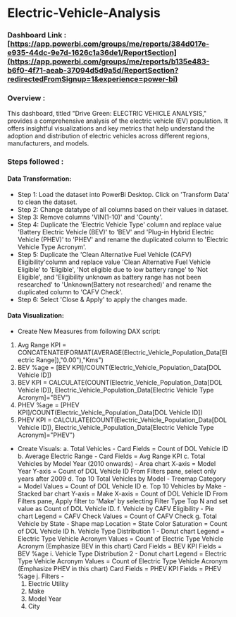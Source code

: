 # Electric-Vehicle-Analysis
### Dashboard Link : [https://app.powerbi.com/groups/me/reports/384d017e-e935-44dc-9e7d-1626c1a36de1/ReportSection](https://app.powerbi.com/groups/me/reports/b135e483-b6f0-4f71-aeab-37094d5d9a5d/ReportSection?redirectedFromSignup=1&experience=power-bi)

### Overview :
This dashboard, titled "Drive Green: ELECTRIC VEHICLE ANALYSIS," provides a comprehensive analysis of the electric vehicle (EV) population. It offers insightful visualizations and key metrics that help understand the adoption and distribution of electric vehicles across different regions, manufacturers, and models.

### Steps followed :
#### Data Transformation:
- Step 1: Load the dataset into PowerBi Desktop. Click on 'Transform Data' to clean the dataset.
- Step 2: Change datatype of all columns based on their values in dataset.
- Step 3: Remove columns 'VIN(1-10)' and 'County'.
- Step 4: Duplicate the 'Electric Vehicle Type' column and replace value 'Battery Electric Vehicle (BEV)' to 'BEV' and 'Plug-in Hybrid Electric Vehicle (PHEV)' to 'PHEV' and rename the duplicated column to 'Electric Vehicle Type Acronym'.
- Step 5: Duplicate the 'Clean Alternative Fuel Vehicle (CAFV) Eligibility'column and replace value 'Clean Alternative Fuel Vehicle Eligible' to 'Eligible', 'Not eligible due to low battery range' to 'Not Eligible', and 'Eligibility unknown as battery range has not been researched' to 'Unknown(Battery not researched)' and rename the duplicated column to 'CAFV Check'.
- Step 6: Select 'Close & Apply' to apply the changes made.

#### Data Visualization:
- Create New Measures from following DAX script:
1. Avg Range KPI = CONCATENATE(FORMAT(AVERAGE(Electric_Vehicle_Population_Data[Electric Range]),"0.00"),"Kms")
2. BEV %age = [BEV KPI]/COUNT(Electric_Vehicle_Population_Data[DOL Vehicle ID])
3. BEV KPI = CALCULATE(COUNT(Electric_Vehicle_Population_Data[DOL Vehicle ID]), Electric_Vehicle_Population_Data[Electric Vehicle Type Acronym]="BEV")
4. PHEV %age = [PHEV KPI]/COUNT(Electric_Vehicle_Population_Data[DOL Vehicle ID])
5. PHEV KPI = CALCULATE(COUNT(Electric_Vehicle_Population_Data[DOL Vehicle ID]), Electric_Vehicle_Population_Data[Electric Vehicle Type Acronym]="PHEV")

- Create Visuals:
a. Total Vehicles -
    Card
    Fields = Count of DOL Vehicle ID
b. Average Electric Range -
    Card
    Fields = Avg Range KPI
c. Total Vehicles by Model Year (2010 onwards) -
    Area chart
    X-axis = Model Year
    Y-axis = Count of DOL Vehicle ID
    From Filters pane, select only years after 2009
d. Top 10 Total Vehicles by Model -
    Treemap
    Category = Model
    Values = Count of DOL Vehicle ID
e. Top 10 Vehicles by Make -
    Stacked bar chart
    Y-axis = Make
    X-axis = Count of DOL Vehicle ID
    From Filters pane, Apply filter to 'Make' by selecting Filter Type Top N and set value as Count of DOL Vehicle ID.
f. Vehicle by CAFV Eligibility -
    Pie chart
    Legend = CAFV Check
    Values = Count of CAFV Check
g. Total Vehicle by State -
    Shape map
    Location = State
    Color Saturation = Count of DOL Vehicle ID
h. Vehicle Type Distribution 1 -
    Donut chart
    Legend = Electric Type Vehicle Acronym
    Values = Count of Electric Type Vehicle Acronym
    (Emphasize BEV in this chart)
    Card
    Fields = BEV KPI
    Fields = BEV %age
i. Vehicle Type Distribution 2 -
    Donut chart
    Legend = Electric Type Vehicle Acronym
    Values = Count of Electric Type Vehicle Acronym
    (Emphasize PHEV in this chart)
    Card
    Fields = PHEV KPI
    Fields = PHEV %age
j. Filters -
    1. Electric Utility
    2. Make
    3. Model Year
    4. City

